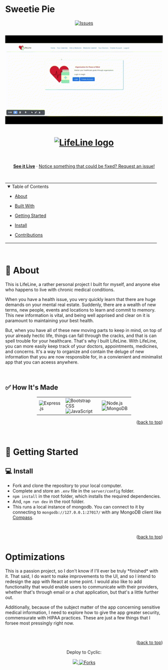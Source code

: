 # Sweetie Pie

<div align="center">

<a href="https://github.com/leroialfonse/SweetiePie/issues">
  <img height="28px" src="https://img.shields.io/github/issues/leroialfonse/LifeLine" alt="Issues"/>
</a>
</div>

<br>

 <p align="center" ><img src="https://github.com/leroialfonse/LifeLine/blob/1b70ef65f9e4f43740b962b6633dc34a73a2c8cd/LifeLineDemo.gif" width="600"/></p>

<h1 align="center">
  <a href="https://lifeline.cyclic.app/">
    <img src="./public/imgs/LifeLineGitHub.png" alt="LifeLine logo" width="300">
  </a>
</h1>

<div align="center">

  <br/>
  
  
  <a href="https://lifeline.cyclic.app/"><strong>See it Live</strong></a>
  · <a href="https://github.com/leroialfonse/LifeLine/issues">Notice something that could be fixed? Request an  issue!</a>

</div>

<br/>

<div align="center" id="top">
<table>
  <tr>
    <td valign="top" style="width:30%">
    <details open="open">
  <summary>Table of Contents</summary>

- [About](#-about)
- [Built With](#-built-with)
- [Getting Started](#-getting-started)
- [Install](#-install)
- [Contributions](#%EF%B8%8F-contributions)

  </details>

</table>
</div>

<br/>

# 📢 About

This is LifeLine, a rather personal project I built for myself, and anyone else who happens to live with chronic medical conditions.

When you have a health issue, you very quickly learn that there are huge demands on your mental real estate. Suddenly, there are a wealth of new terms, new people, events and locations to learn and commit to memory. This new information is vital, and being well apprised and clear on it is paramount to maintaining your best health.

But, when you have all of these new moving parts to keep in mind, on top of your already hectic life, things can fall through the cracks, and that is can spell trouble for your healthcare. That's why I built LifeLine. With LifeLine, you can more easily keep track of your doctors, appointments, medicines, and concerns. It's a way to organize and contain the deluge of new information that you are now responsible for, in a convienient and minimalist app that you can aceess anywhere.

<br/>

## ✅ How It's Made

<div style="width:60%;margin:0 auto;" align="center">
  <table>
    <tr>
      <td valign="center">
      <img width="100%" title="Express" src="https://img.shields.io/badge/Express.js-404D59?style=for-the-badge" alt="Express.js"/>
      </td>
      <td valign="center">
       <img width="100%" title="Bootstrap" src="https://img.shields.io/badge/Bootstrap-563D7C?style=for-the-badge&logo=bootstrap&logoColor=white" alt="Bootstrap CSS"/>
       <img width="100%" title="JavaScript" src="https://img.shields.io/badge/JavaScript-F7DF1E?style=for-the-badge&logo=JavaScript&logoColor=white" alt="JavaScript"/>
      </td>
      <td valign="center">
       <img width="100%" title="Node.js" src="https://img.shields.io/badge/Node.js-90c53f?style=for-the-badge&logo=node.js&logoColor=white" alt="Node.js"/>
       <img width="100%" title="MongoDB" src="https://img.shields.io/badge/MongoDB-4EA94B?style=for-the-badge&logo=mongodb&logoColor=white" alt="MongoDB"/>
      </td>
    </tr>
  </table>
</div>

<p align="right">(<a href="#top">back to top</a>)</p>

<br>

# 🚀 Getting Started

## 💻 Install

- Fork and clone the repository to your local computer.
- Complete and store an `.env` file in the `server/config` folder.
- `npm install` in the root folder, which installs the required dependencies.
- And, `npm run dev` in the root folder.
- This runs a local instance of mongodb. You can connect to it by connecting to `mongodb://127.0.0.1:27017/` with any MongoDB client like [Compass](https://www.mongodb.com/products/compass).

<br>

<p align="right">(<a href="#top">back to top</a>)</p>

# Optimizations

<p>This is a passion project, so I don't know if I'll ever be truly *finished* with it. That said, I do want to make improvements to the UI, and so I intend to redesign the app with React at some point. I would also like to add functionality that would enable users to communicate with their providers, whether that's through email or a chat application, but that's a little further out.</p>

<p>Additionally, because of the subject matter of the app concerning sensitive medical information, I need to explore how to give the app greater security, commensurate with HIPAA practices. These are just a few things that I forsee most pressingly right now.</p>

<br>

<p align="right">(<a href="#top">back to top</a>)</p>

<!-- //////////////////////////////////////////// -->

<div align="center">
<p>Deploy to Cyclic:</p>
<a href="https://deploy.cyclic.sh/GH_LOGIN/GH_REPO">
    <img height="28px" src="https://deploy.cyclic.sh/button.svg" />
</a>

<a href="https://github.com/leroialfonse/LifeLine/network/members">
  <img height="28px" src="https://img.shields.io/github/forks/leroialfonse/LifeLine?color=6ca4cc" alt="Forks"/>
</a>

